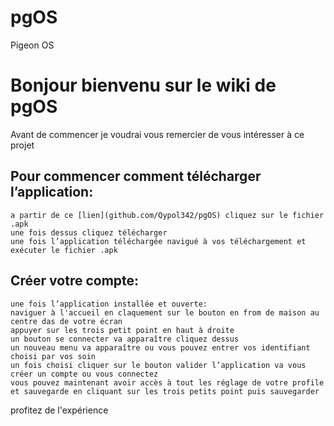 # pgOS
Pigeon OS
# Bonjour bienvenu sur le wiki de pgOS

Avant de commencer je voudrai vous remercier de vous intéresser à ce projet


## Pour commencer comment télécharger l’application:
	a partir de ce [lien](github.com/Qypol342/pgOS) cliquez sur le fichier .apk
	une fois dessus cliquez télécharger
	une fois l’application téléchargée navigué à vos téléchargement et exécuter le fichier .apk
	

## Créer votre compte:
	une fois l’application installée et ouverte:
	naviguer à l'accueil en claquement sur le bouton en from de maison au centre das de votre écran
	appuyer sur les trois petit point en haut à droite
	un bouton se connecter va apparaître cliquez dessus
	un nouveau menu va apparaître ou vous pouvez entrer vos identifiant choisi par vos soin
	un fois choisi cliquer sur le bouton valider l’application va vous créer un compte ou vous connectez
	vous pouvez maintenant avoir accès à tout les réglage de votre profile et sauvegarde en cliquant sur les trois petits point puis sauvegarder


profitez de l'expérience
